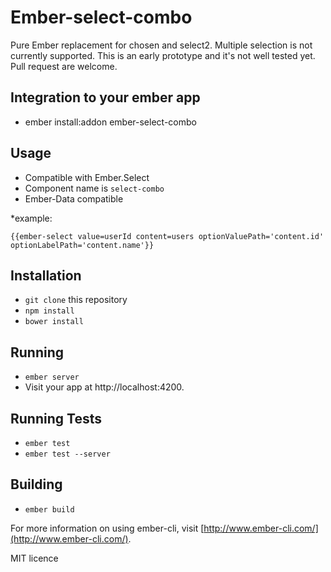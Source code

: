 # Ember-select-combo

Pure Ember replacement for chosen and select2. Multiple selection is not currently supported. This is an early prototype and it's not well tested yet. Pull request are welcome.

## Integration to your ember app

* ember install:addon ember-select-combo

## Usage

* Compatible with Ember.Select
* Component name is `select-combo`
* Ember-Data compatible

*example:

    {{ember-select value=userId content=users optionValuePath='content.id' optionLabelPath='content.name'}}


## Installation

* `git clone` this repository
* `npm install`
* `bower install`

## Running

* `ember server`
* Visit your app at http://localhost:4200.

## Running Tests

* `ember test`
* `ember test --server`

## Building

* `ember build`

For more information on using ember-cli, visit [http://www.ember-cli.com/](http://www.ember-cli.com/).

MIT licence
